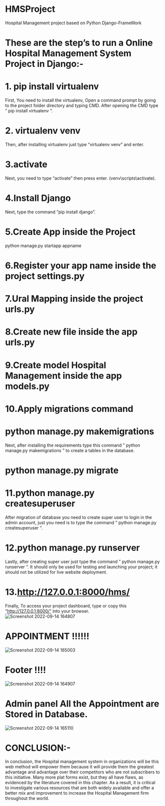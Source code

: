 # HMSProject
Hospital Management project based on Python Django-FrameWork
# These are the step’s to run a Online Hospital  Management System Project in Django:-
# 1. pip install virtualenv
First, You need to install the virtualenv, Open a command prompt by going to the project folder directory and typing CMD. After opening the CMD type ” pip install virtualenv “.
# 2. virtualenv venv
Then, after installing virtualenv just type “virtualenv venv” and enter.
# 3.activate
Next, you need to type “activate” then press enter.
(venv\scripts\activate).
# 4.Install Django
Next, type the command “pip install django”.
# 5.Create App inside the Project
python manage.py startapp appname
# 6.Register your app name inside the project settings.py
# 7.Ural Mapping inside the project urls.py
# 8.Create new file inside the app urls.py
# 9.Create model Hospital Management inside the app models.py
# 10.Apply migrations command 
# python manage.py makemigrations
Next, after installing the requirements type this command ” python manage.py makemigrations ” to create a tables in the database.
# python manage.py migrate
# 11.python manage.py createsuperuser
After migration of database you need to create super user to login in the admin account, just you need is to type the command ” python manage.py createsuperuser “.
# 12.python manage.py runserver
Lastly, after creating super user just type the command ” python manage.py runserver “. It should only be used for testing and launching your project; it should not be utilized for live website deployment.
# 13.http://127.0.0.1:8000/hms/
Finally, To access your project dashboard, type or copy this “http://127.0.0.1:8000/” into your browser.
![Screenshot 2022-09-14 164807](https://user-images.githubusercontent.com/95019541/190143175-100a0404-8de9-494f-9800-493ebcd01dda.jpg)

# APPOINTMENT !!!!!!
![Screenshot 2022-09-14 165003](https://user-images.githubusercontent.com/95019541/190143310-d87efe9c-85af-469f-87c5-821142486036.jpg)

# Footer !!!!
![Screenshot 2022-09-14 164907](https://user-images.githubusercontent.com/95019541/190143317-d7e84037-dd07-4cb2-964c-4f54f3906c38.jpg)

# Admin panel All the Appointment are Stored in Database.
![Screenshot 2022-09-14 165110](https://user-images.githubusercontent.com/95019541/190143314-35e1b227-f414-4e1f-a841-1aeafc64c54a.jpg)
# CONCLUSION:-
In conclusion, the Hospital management system in  organizations will be this web method will empower them because it will provide them the greatest advantage and advantage over their competitors who are not subscribers to this initiative. Many more plat forms exist, but they all have flaws, as evidenced by the literature covered in this chapter. As a result, it is critical to investigate various resources that are both widely available and offer a better mix and improvement to increase the Hospital Management firm throughout the world.
